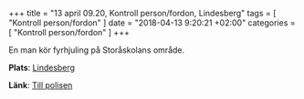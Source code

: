 +++
title = "13 april 09.20, Kontroll person/fordon, Lindesberg"
tags = [
  "Kontroll person/fordon"
]
date = "2018-04-13 9:20:21 +02:00"
categories = [
    "Kontroll person/fordon"
]
+++

En man kör fyrhjuling på Storåskolans område.

**Plats**: [Lindesberg](http://www.google.com/maps/place/59.597698,15.222911)

**Länk**: [Till polisen](https://polisen.se/aktuellt/handelser/2018/april/13/13-april-09.20-kontroll-personfordon-lindesberg/)